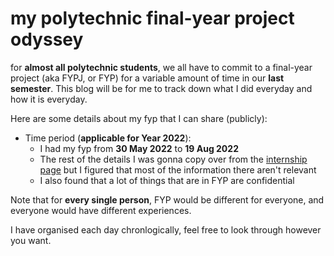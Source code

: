 # my polytechnic final-year project odyssey
for **almost all polytechnic students**, we all have to commit to a final-year project (aka FYPJ, or FYP) for a variable amount of time in our **last semester**. This blog will be for me to track down what I did everyday and how it is everyday. 

Here are some details about my fyp that I can share (publicly):
* Time period (**applicable for Year 2022**):
    * I had my fyp from **30 May 2022** to **19 Aug 2022**
    * The rest of the details I was gonna copy over from the [internship page](/internship) but I figured that most of the information there aren't relevant
    * I also found that a lot of things that are in FYP are confidential

Note that for **every single person**, FYP would be different for everyone, and everyone would have different experiences.

I have organised each day chronlogically, feel free to look through however you want. 

